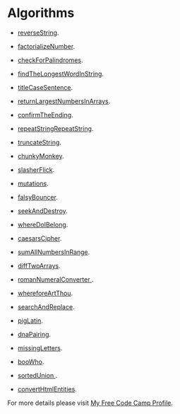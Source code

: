 # Algorithms
* [reverseString](https://www.freecodecamp.com/challenges/reverse-a-string#?solution=%0Afunction%20reverseString(str)%20%7B%0A%2F%2F%20%20%20var%20result%20%3D%20%22%22%3B%0A%2F%2F%20%20%20for(var%20i%20%3D%20str.length%3B%20i%3E%3D%200%3B%20i--)%7B%0A%2F%2F%20%20%20%20%20result%20%2B%3D%20str.charAt(i)%3B%0A%2F%2F%20%20%20%7D%0A%2F%2F%20%20%20return%20result%3B%0A%20%20var%20splitedString%20%3D%20%5B%5D%3B%0A%20%20var%20reversedString%20%3D%20%5B%5D%3B%0A%20%20splitedString%20%3D%20str.split(%22%22)%3B%0A%20%20reversedString%20%3D%20splitedString.reverse()%3B%0A%20%20return%20reversedString.join(%22%22)%3B%0A%7D%0A%0AreverseString(%22hello%22)%3B%0AreverseString(%22Greetings%20from%20Earth%22)%3B%0A).

* [factorializeNumber](https://www.freecodecamp.com/challenges/Factorialize%20a%20Number?solution=%0Afunction%20factorialize(num)%20%7B%0A%20%20if(num%20%3C%200)%7B%0A%20%20%20%20return%20-1%3B%0A%20%20%7D%20else%20if(num%20%3D%3D%3D%200)%20%7B%0A%20%20%20%20return%201%3B%0A%20%20%7D%20else%20%7B%0A%20%20%20%20return%20(num%20*%20factorialize(num%20-%201))%3B%0A%20%20%7D%0A%7D%0A%0Afactorialize(5)%3B%0A).

* [checkForPalindromes](https://www.freecodecamp.com/challenges/Check%20for%20Palindromes?solution=%0Afunction%20palindrome(str)%20%7B%0A%20%20%2F%2F%20Good%20luck!%0A%20%20%0A%20%20%20%20return%20str.replace(%2F%5B%5CW_%5D%2Fg%2C%20%27%27).toLowerCase()%20%3D%3D%3D%20str.replace(%2F%5B%5CW_%5D%2Fg%2C%20%27%27).toLowerCase().split(%27%27).reverse().join(%27%27)%3B%0A%20%20%0A%20%20%0A%7D%0A%0A%0A%0Apalindrome(%22_eye%22)%3B%0A).

* [findTheLongestWordInString](https://www.freecodecamp.com/challenges/Find%20the%20Longest%20Word%20in%20a%20String?solution=%0Afunction%20findLongestWord(str)%20%7B%0A%20%20str%20%3D%20str.split(%22%20%22).reduce(function%20(accumulator%2C%20currentValue)%20%7B%0A%20%20%20%20return%20accumulator.length%20%3E%20currentValue.length%20%3F%20accumulator%20%3A%20currentValue%3B%0A%20%20%20%20%7D)%3B%0A%20%20return%20str.length%3B%0A%7D%0A%0AfindLongestWord(%22The%20quick%20brown%20fox%20jumped%20over%20the%20lazy%20dog%22)%3B%0A).

* [titleCaseSentence](https://www.freecodecamp.com/challenges/Title%20Case%20a%20Sentence?solution=%0Afunction%20titleCase(str)%20%7B%0A%20%20return%20str.replace(%2F%5Cw%5CS*%2Fg%2C%20function(txt)%20%7B%0A%20%20%20%20return%20txt.charAt(0).toUpperCase()%20%2B%20txt.substr(1).toLowerCase()%3B%0A%20%20%7D)%3B%0A%7D%0A%0AtitleCase(%22I%27m%20a%20little%20tea%20pot%22)%3B%0A).

* [returnLargestNumbersInArrays](https://www.freecodecamp.com/challenges/Return%20Largest%20Numbers%20in%20Arrays?solution=%0Afunction%20largestOfFour(arr)%20%7B%0A%20%20%2F%2F%20You%20can%20do%20this!%0A%20%20var%20LargestArr%20%3D%20%5B%5D%3B%0A%20%20arr.map(function(val)%7B%0A%20%20%20%20var%20result%20%3D%20val.reduce(function(accumulator%2C%20currentValue)%7B%0A%20%20%20%20%20%20return%20(accumulator%20%3E%20currentValue%20%3F%20accumulator%20%3A%20currentValue)%3B%0A%20%20%20%20%20%20%7D)%3B%0A%20%20%20%20LargestArr.push(result)%3B%0A%20%20%20%20%7D)%3B%0A%20%20return%20LargestArr%3B%0A%20%20%7D%0A%0AlargestOfFour(%5B%5B4%2C%205%2C%201%2C%203%5D%2C%20%5B13%2C%2027%2C%2018%2C%2026%5D%2C%20%5B32%2C%2035%2C%2037%2C%2039%5D%2C%20%5B1000%2C%201001%2C%20857%2C%201%5D%5D)%3B%0A).

* [confirmTheEnding](https://www.freecodecamp.com/challenges/confirm-the-ending#?solution=%0Afunction%20confirmEnding(str%2C%20target)%20%7B%0A%20%20%2F%2F%20%22Never%20give%20up%20and%20good%20luck%20will%20find%20you.%22%0A%20%20%2F%2F%20--%20Falcor%0A%20%20return%20str.substring(str.length%20-%20target.length%2C%20str.length)%20%3D%3D%3D%20target%3B%0A%7D%0A%0AconfirmEnding(%22Bastian%22%2C%20%22n%22)%3B%0A).

* [repeatStringRepeatString](https://www.freecodecamp.com/challenges/repeat-a-string-repeat-a-string#?solution=%0Afunction%20repeatStringNumTimes(str%2C%20num)%20%7B%0A%20%20%2F%2F%20repeat%20after%20me%0A%20%20var%20repeatedStr%20%3D%20''%3B%0A%20%20if%20(num%20%3C%200)%20%7B%0A%20%20%20%20return%20repeatedStr%3B%0A%20%20%7D%20else%20%7B%0A%20%20%20%20for%20(var%20count%20%3D%200%3B%20count%20%3C%20num%3B%20count%2B%2B)%20%7B%0A%20%20%20%20%20%20repeatedStr%20%2B%3D%20str%3B%0A%20%20%20%20%7D%0A%20%20%7D%0A%20%20return%20repeatedStr%3B%0A%7D%0A%0ArepeatStringNumTimes(%22abc%22%2C%203)%3B%0A).

* [truncateString](https://www.freecodecamp.com/challenges/truncate-a-string#?solution=%0Afunction%20truncateString(str%2C%20num)%20%7B%0A%20%20%2F%2F%20Clear%20out%20that%20junk%20in%20your%20trunk%0A%20%20if%20(str.length%20%3C%3D%20num)%20%7B%0A%20%20%20%20return%20str%3B%0A%20%20%7D%20else%20%7B%0A%20%20%20%20return%20str.slice(0%2C%20num%20%3E%203%20%3F%20num%20-%203%20%3A%20num)%20%2B%20'...'%3B%0A%20%20%7D%0A%7D%0A%0AtruncateString(%22A-tisket%20a-tasket%20A%20green%20and%20yellow%20basket%22%2C%2011)%3B%0A).

* [chunkyMonkey](https://www.freecodecamp.com/challenges/chunky-monkey#?solution=function%20chunkArrayInGroups(arr%2C%20size)%20%7B%0A%20%20%2F%2F%20Break%20it%20up.%0A%20%20var%20result%20%3D%20%5B%5D%3B%0A%20%20for%20(var%20i%20%3D%200%3B%20i%20%3C%20arr.length%3B%20i%20%3D%20i%20%2B%20size)%20%7B%0A%20%20%20%20result.push(arr.slice(i%2C%20i%20%2B%20size))%3B%0A%20%20%7D%0A%20%20return%20result%3B%0A%7D%0A%0AchunkArrayInGroups(%5B'a'%2C%20'b'%2C%20'c'%2C%20'd'%5D%2C%202)%3B%0A).

* [slasherFlick](https://www.freecodecamp.com/challenges/slasher-flick#?solution=%0Afunction%20slasher(arr%2C%20howMany)%20%7B%0A%20%20%2F%2F%20it%20doesn't%20always%20pay%20to%20be%20first%0A%20%20arr.splice(0%2C%20howMany)%3B%0A%20%20return%20arr%3B%0A%7D%0A%0Aslasher(%5B1%2C%202%2C%203%5D%2C%202)%3B%0A).

* [mutations](https://www.freecodecamp.com/challenges/mutations#?solution=%0Afunction%20mutation(arr)%20%7B%0A%20%20var%20str0%20%3D%20arr%5B0%5D.toLowerCase().split('')%3B%0A%20%20var%20str1%20%3D%20arr%5B1%5D.toLowerCase().split('')%3B%0A%20%20var%20count%20%3D%200%3B%0A%20%20for%20(var%20i%20%3D%200%3B%20i%20%3C%20str1.length%3B%20i%2B%2B)%20%7B%0A%20%20%20%20if%20(str0.indexOf(str1%5Bi%5D)%20%3E%20-1)%20%7B%0A%20%20%20%20%20%20count%2B%2B%3B%0A%20%20%20%20%7D%0A%20%20%7D%0A%20%20return%20count%20%3D%3D%3D%20str1.length%3B%0A%7D%0A%0Amutation(%5B%22hello%22%2C%20%22hey%22%5D)%3B%0A).

* [falsyBouncer](https://www.freecodecamp.com/challenges/Falsy%20Bouncer?solution=%0Afunction%20bouncer(arr)%20%7B%0A%20%20%2F%2F%20Don%27t%20show%20a%20false%20ID%20to%20this%20bouncer.%0A%20%20return%20arr.filter(function(val)%20%7B%0A%20%20%20%20return%20!!val%3B%0A%20%20%7D)%3B%0A%7D%0A%0Abouncer(%5B7%2C%20%22ate%22%2C%20%22%22%2C%20false%2C%209%5D)%3B%0A).

* [seekAndDestroy](https://www.freecodecamp.com/challenges/Seek%20and%20Destroy?solution=%0Afunction%20destroyer(arr)%20%7B%0A%20%20%2F%2F%20Remove%20all%20the%20values%0A%20%20var%20args%20%3D%20Array.prototype.slice.call(arguments)%3B%0A%20%20return%20arr.filter(function(element)%20%7B%0A%20%20%20%20return%20args.indexOf(element)%20%3E%20-1%20%3F%20%27%27%20%3A%20element%3B%0A%20%20%7D)%3B%0A%7D%0A%0Adestroyer(%5B1%2C%202%2C%203%2C%201%2C%202%2C%203%5D%2C%202%2C%203)%3B%0A).

* [whereDoIBelong](https://www.freecodecamp.com/challenges/Where%20do%20I%20belong?solution=%0Afunction%20getIndexToIns(arr%2C%20num)%20%7B%0A%20%20%2F%2F%20Find%20my%20place%20in%20this%20sorted%20array.%0A%20%20arr.sort(function(a%2C%20b)%20%7B%0A%20%20%20%20return%20(a%20-%20b)%3B%0A%20%20%7D)%3B%0A%20%20for%20(var%20i%20%3D%200%3B%20i%20%3C%3D%20arr.length%3B%20i%2B%2B)%20%7B%0A%20%20%20%20if%20(num%20%3C%3D%20arr%5Bi%5D)%20%7B%0A%20%20%20%20%20%20return%20i%3B%0A%20%20%20%20%7D%0A%20%20%7D%0A%20%20return%20arr.length%3B%0A%7D%0A%0AgetIndexToIns(%5B40%2C%2060%5D%2C%2050)%3B%0A).

* [caesarsCipher](https://www.freecodecamp.com/challenges/caesars-cipher#?solution=%0Afunction%20rot13(str)%20%7B%20%2F%2F%20LBH%20QVQ%20VG!%0A%20%20var%20char%20%3D%20''%3B%0A%20%20var%20decryptedStr%20%3D%20''%3B%0A%20%20for%20(var%20i%20%3D%200%3B%20i%20%3C%3D%20str.length%20-%201%3B%20i%2B%2B)%20%7B%0A%20%20%20%20if%20(str%5Bi%5D)%20%7B%0A%20%20%20%20%20%20var%20charCode%20%3D%20str.charCodeAt(i)%3B%0A%20%20%20%20%20%20if%20((charCode%20%3E%3D%2065)%20%26%26%20(charCode%20%3C%3D%2090))%20%7B%0A%20%20%20%20%20%20%20%20char%20%3D%20String.fromCharCode(((charCode%20-%2065%20%2B%2013)%20%25%2026)%20%2B%2065)%3B%0A%20%20%20%20%20%20%7D%20else%20if%20((charCode%20%3E%3D%2097)%20%26%26%20(charCode%20%3C%3D%20122))%20%7B%0A%20%20%20%20%20%20%20%20char%20%3D%20String.fromCharCode(((charCode%20-%2097%20%2B%2013)%20%25%2026)%20%2B%2097)%3B%0A%20%20%20%20%20%20%7D%20else%20if%20(charCode)%20%7B%0A%20%20%20%20%20%20%20%20char%20%3D%20String.fromCharCode(charCode)%3B%0A%20%20%20%20%20%20%7D%0A%20%20%20%20%20%20decryptedStr%20%2B%3D%20char%3B%0A%20%20%20%20%7D%0A%20%20%7D%0A%20%20return%20decryptedStr%3B%0A%7D%0A%0A%2F%2F%20Change%20the%20inputs%20below%20to%20test%0Arot13(%22SERR%20PBQR%20PNZC%22)%3B%0A).

* [sumAllNumbersInRange](https://www.freecodecamp.com/challenges/sum-all-numbers-in-a-range#?solution=%0Afunction%20sumAll(arr)%20%7B%0A%20%20var%20arrSeq%20%3D%20%5B%5D%3B%0A%20%20for(var%20i%20%3D%20Math.min.apply(null%2C%20arr)%3B%20i%20%3C%3D%20Math.max.apply(null%2C%20arr)%3B%20i%2B%2B)%7B%0A%20%20%20%20arrSeq.push(i)%3B%0A%20%20%7D%0A%20%20return%20arrSeq.reduce(function(acc%2C%20pre)%7B%0A%20%20%20%20return%20acc%20%2B%20pre%3B%0A%20%20%7D%2C%200)%3B%0A%7D%0A%0AsumAll(%5B1%2C%204%5D)%3B%0A).

* [diffTwoArrays](https://www.freecodecamp.com/challenges/Diff%20Two%20Arrays?solution=%0Afunction%20diffArray(arr1%2C%20arr2)%20%7B%0A%20%20var%20newArr%20%3D%20%5B%5D%3B%0A%20%20%2F%2F%20Same%2C%20same%3B%20but%20different.%0A%20%20var%20firstArray%2C%20secondArray%3B%0A%20%20if%20(arr1.length%20%3E%3D%20arr2.length)%20%7B%0A%20%20%20%20firstArray%20%3D%20arr1%3B%0A%20%20%20%20secondArray%20%3D%20arr2%3B%0A%20%20%7D%20else%20%7B%0A%20%20%20%20firstArray%20%3D%20arr2%3B%0A%20%20%20%20secondArray%20%3D%20arr1%3B%0A%20%20%7D%0A%20%20var%20firstArrayResult%20%3D%20firstArray.filter(function(first)%20%7B%0A%20%20%20%20return%20secondArray.indexOf(first)%20%3C%200%20%3F%20first%20%3A%20%27%27%3B%0A%20%20%7D)%3B%0A%20%20var%20secondArrayResult%20%3D%20secondArray.filter(function(second)%20%7B%0A%20%20%20%20return%20firstArray.indexOf(second)%20%3C%200%20%3F%20second%20%3A%20%27%27%3B%0A%20%20%7D)%3B%0A%20%20return%20newArr.concat(firstArrayResult%2C%20secondArrayResult)%3B%0A%7D%0A%0AdiffArray(%5B1%2C%202%2C%203%2C%205%5D%2C%20%5B1%2C%202%2C%203%2C%204%2C%205%5D)%3B%0A).

* [romanNumeralConverter ](https://www.freecodecamp.com/challenges/Roman%20Numeral%20Converter?solution=%0Afunction%20convertToRoman(num)%20%7B%0A%20%20decToRoman%20%3D%20%22%22%3B%0A%20%20romanNumericals%20%3D%20%5B%27M%27%2C%20%27CM%27%2C%20%27D%27%2C%20%27CD%27%2C%20%27C%27%2C%20%27XC%27%2C%20%27L%27%2C%20%27XL%27%2C%20%27X%27%2C%20%27IX%27%2C%20%27V%27%2C%20%27IV%27%2C%20%27I%27%5D%3B%0A%20%20decimalNumericals%20%3D%20%5B1000%2C%20900%2C%20500%2C%20400%2C%20100%2C%2090%2C%2050%2C%2040%2C%2010%2C%209%2C%205%2C%204%2C%201%5D%3B%0A%20%20for%20(var%20i%20%3D%200%3B%20i%20%3C%20romanNumericals.length%3B%20i%2B%2B)%20%7B%0A%20%20%20%20while%20(num%20%3E%3D%20decimalNumericals%5Bi%5D)%20%7B%0A%20%20%20%20%20%20decToRoman%20%2B%3D%20romanNumericals%5Bi%5D%3B%0A%20%20%20%20%20%20num%20-%3D%20decimalNumericals%5Bi%5D%3B%0A%20%20%20%20%7D%0A%20%20%7D%0A%20%20return%20decToRoman%3B%0A%7D%0A%0AconvertToRoman(36)%3B%0A).

* [whereforeArtThou](https://www.freecodecamp.com/challenges/wherefore-art-thou#?solution=%0Afunction%20whatIsInAName(collection%2C%20source)%20%7B%0A%20%20%2F%2F%20What's%20in%20a%20name%3F%0A%20%20var%20arr%20%3D%20%5B%5D%3B%0A%20%20%2F%2F%20Only%20change%20code%20below%20this%20line%0A%20%20arr%20%3D%20collection.filter(function(obj)%20%7B%0A%20%20%20%20for%20(var%20i%20%3D%200%3B%20i%20%3C%20Object.keys(source).length%3B%20i%2B%2B)%20%7B%0A%20%20%20%20%20%20if%20(!obj.hasOwnProperty(Object.keys(source)%5Bi%5D)%20%7C%7C%20obj%5BObject.keys(source)%5Bi%5D%5D%20!%3D%3D%20source%5BObject.keys(source)%5Bi%5D%5D)%20%7B%0A%20%20%20%20%20%20%20%20return%20false%3B%0A%20%20%20%20%20%20%7D%0A%20%20%20%20%7D%0A%20%20%20%20return%20true%3B%0A%20%20%7D)%3B%0A%20%20%2F%2F%20Only%20change%20code%20above%20this%20line%0A%20%20return%20arr%3B%0A%7D%0A%0AwhatIsInAName(%5B%7B%20first%3A%20%22Romeo%22%2C%20last%3A%20%22Montague%22%20%7D%2C%20%7B%20first%3A%20%22Mercutio%22%2C%20last%3A%20null%20%7D%2C%20%7B%20first%3A%20%22Tybalt%22%2C%20last%3A%20%22Capulet%22%20%7D%5D%2C%20%7B%20last%3A%20%22Capulet%22%20%7D)%3B%0A).

* [searchAndReplace](https://www.freecodecamp.com/challenges/search-and-replace#?solution=%0Afunction%20myReplace(str%2C%20before%2C%20after)%20%7B%0A%20%20var%20re%20%3D%20new%20RegExp(before%2C%20'gi')%3B%0A%20%20if%20(str.indexOf(before)%20%3E%200)%20%7B%0A%20%20%20%20if%20(%2F%5BA-Z%5D%2F.test(before%5B0%5D))%20%7B%0A%20%20%20%20%20%20after%20%3D%20after.charAt(0).toUpperCase()%20%2B%20after.slice(1)%3B%0A%20%20%20%20%7D%0A%20%20%7D%0A%20%20return%20str.replace(re%2C%20after)%3B%0A%7D%0A%0AmyReplace(%22A%20quick%20brown%20fox%20jumped%20over%20the%20lazy%20dog%22%2C%20%22jumped%22%2C%20%22leaped%22)%3B%0A).

* [pigLatin](https://www.freecodecamp.com/challenges/pig-latin#?solution=%0Afunction%20translatePigLatin(str)%20%7B%0A%20%20var%20regEx%20%3D%20(%2F%5E%5Baeiou%5D%24%2Fi)%3B%0A%20%20for%20(var%20i%20%3D%200%3B%20i%20%3C%3D%20str.length%20-%201%3B%20i%2B%2B)%20%7B%0A%20%20%20%20if%20(regEx.test(str%5B0%5D))%20%7B%0A%20%20%20%20%20%20return%20str%20%2B%20'way'%3B%0A%20%20%20%20%7D%20else%20if%20(regEx.test(str%5Bi%5D))%20%7B%0A%20%20%20%20%20%20return%20str.substring(i)%20%2B%20str.substring(0%2C%20i)%20%2B%20'ay'%3B%0A%20%20%20%20%7D%0A%20%20%7D%0A%7D%0A%0AtranslatePigLatin(%22consonant%22)%3B%0A).

* [dnaPairing](https://www.freecodecamp.com/challenges/dna-pairing#?solution=%0Afunction%20pairElement(str)%20%7B%0A%20%20var%20A%20%3D%20%5B'A'%2C%20'T'%5D%3B%0A%20%20var%20T%20%3D%20%5B'T'%2C%20'A'%5D%3B%0A%20%20var%20G%20%3D%20%5B'G'%2C%20'C'%5D%3B%0A%20%20var%20C%20%3D%20%5B'C'%2C%20'G'%5D%3B%0A%20%20var%20res%20%3D%20%5B%5D%3B%0A%20%20for%20(var%20i%20%3D%200%3B%20i%20%3C%3D%20str.length%20-%201%3B%20i%2B%2B)%20%7B%0A%20%20%20%20switch%20(str%5Bi%5D)%20%7B%0A%20%20%20%20%20%20case%20'A'%3A%0A%20%20%20%20%20%20%20%20res.push(A)%3B%0A%20%20%20%20%20%20%20%20break%3B%0A%20%20%20%20%20%20case%20'T'%3A%0A%20%20%20%20%20%20%20%20res.push(T)%3B%0A%20%20%20%20%20%20%20%20break%3B%0A%20%20%20%20%20%20case%20'G'%3A%0A%20%20%20%20%20%20%20%20res.push(G)%3B%0A%20%20%20%20%20%20%20%20break%3B%0A%20%20%20%20%20%20default%3A%0A%20%20%20%20%20%20%20%20res.push(C)%3B%0A%20%20%20%20%20%20%20%20break%3B%0A%20%20%20%20%7D%0A%20%20%7D%0A%20%20return%20res%3B%0A%7D%0A%0ApairElement(%22GCG%22)%3B%0A).

* [missingLetters](https://www.freecodecamp.com/challenges/Missing%20letters?solution=%0Afunction%20fearNotLetter(str)%20%7B%0A%20%20if%20(%2F%5Ba-z%5D%2Fi.test(str))%20%7B%0A%20%20%20%20var%20i%20%3D%20str.charCodeAt(0)%3B%0A%20%20%20%20var%20j%20%3D%200%3B%0A%20%20%20%20while%20(i%20%3C%3D%20122%20%26%26%20j%20%3C%3D%20str.length%20-%201)%20%7B%0A%20%20%20%20%20%20if%20(String.fromCharCode(i)%20!%3D%3D%20str.charAt(j))%20%7B%0A%20%20%20%20%20%20%20%20return%20String.fromCharCode(i)%3B%0A%20%20%20%20%20%20%7D%0A%20%20%20%20%20%20i%2B%2B%3B%0A%20%20%20%20%20%20j%2B%2B%3B%0A%20%20%20%20%7D%0A%20%20%7D%0A%20%20return%20undefined%3B%0A%7D%0A%0AfearNotLetter(%22abce%22)%3B%0A).

* [booWho](https://www.freecodecamp.com/challenges/Boo%20who?solution=%0Afunction%20booWho(bool)%20%7B%0A%20%20%2F%2F%20What%20is%20the%20new%20fad%20diet%20for%20ghost%20developers%3F%20The%20Boolean.%0A%20%20return%20typeof%20bool%20%3D%3D%3D%20%27boolean%27%20%3F%20true%20%3A%20false%3B%0A%7D%0A%0AbooWho(null)%3B%0A).

* [sortedUnion ](https://www.freecodecamp.com/challenges/Sorted%20Union?solution=%0Afunction%20uniteUnique(arr)%20%7B%0A%20%20var%20args%20%3D%20Array.prototype.slice.call(arguments)%3B%0A%20%20var%20res%20%3D%20args%5B0%5D%3B%0A%20%20args.map(function(val)%20%7B%0A%20%20%20%20val.reduce(function(accumulator%2C%20currentValue%2C%20currentIndex%2C%20array)%20%7B%0A%20%20%20%20%20%20return%20array.map(function(val)%20%7B%0A%20%20%20%20%20%20%20%20if%20(res.indexOf(val)%20%3C%200)%20%7B%0A%20%20%20%20%20%20%20%20%20%20res.push(val)%3B%0A%20%20%20%20%20%20%20%20%7D%0A%20%20%20%20%20%20%7D)%3B%0A%20%20%20%20%7D)%3B%0A%20%20%7D)%3B%0A%20%20return%20res%3B%0A%7D%0A%0AuniteUnique(%5B1%2C%203%2C%202%5D%2C%20%5B5%2C%202%2C%201%2C%204%5D%2C%20%5B2%2C%201%5D)%3B%0A).

* [convertHtmlEntities](https://www.freecodecamp.com/challenges/Convert%20HTML%20Entities?solution=%0Afunction%20convertHTML(str)%20%7B%0A%20%20%2F%2F%20%26colon%3B%26rpar%3B%0A%0A%20%20return%20str.split(%27%27).map(function(val)%20%7B%0A%20%20%20%20switch%20(val)%20%7B%0A%20%20%20%20%20%20case%20%27%3C%27%3A%0A%20%20%20%20%20%20%20%20val%20%3D%20%27%26lt%3B%27%3B%0A%20%20%20%20%20%20%20%20break%3B%0A%20%20%20%20%20%20case%20%27%26%27%3A%0A%20%20%20%20%20%20%20%20val%20%3D%20%27%26amp%3B%27%3B%0A%20%20%20%20%20%20%20%20break%3B%0A%20%20%20%20%20%20case%20%27%3E%27%3A%0A%20%20%20%20%20%20%20%20val%20%3D%20%27%26gt%3B%27%3B%0A%20%20%20%20%20%20%20%20break%3B%0A%20%20%20%20%20%20case%20%27%22%27%3A%0A%20%20%20%20%20%20%20%20val%20%3D%20%27%26quot%3B%27%3B%0A%20%20%20%20%20%20%20%20break%3B%0A%20%20%20%20%20%20case%20%22%27%22%3A%0A%20%20%20%20%20%20%20%20val%20%3D%20%22%26apos%3B%22%3B%0A%20%20%20%20%20%20%20%20break%3B%0A%20%20%20%20%7D%0A%20%20%20%20return%20val%3B%0A%20%20%7D).join(%27%27)%3B%0A%7D%0A%0AconvertHTML(%22Dolce%20%26%20Gabbana%22)%3B%0A).

For more details please visit [My Free Code Camp Profile](https://www.freecodecamp.com/aadhikar).

<!-- 
* [link](url).
  -->